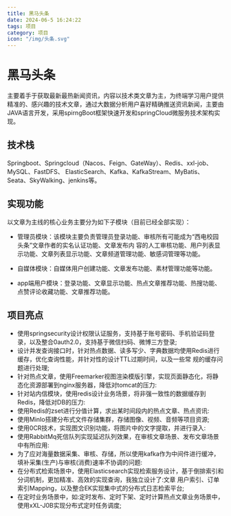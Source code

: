 ```yaml
---
title: 黑马头条
date: 2024-06-5 16:24:22
tags: 项目
category: 项目
icon: "/img/头条.svg"
---
```


<!--more--->

# 黑马头条

主要着手于获取最新最热新闻资讯，内容以技术类文章为主，为终端学习用户提供精准的、感兴趣的技术文章，通过大数据分析用户喜好精确推送资讯新闻，主要由JAVA语言开发，采用spirngBoot框架快速开发和springCloud微服务技术架构实现。

## 技术栈

Springboot、Springcloud（Nacos、Feign、GateWay）、Redis、xxl-job、MySQL、FastDFS、 ElasticSearch、Kafka、KafkaStream、MyBatis、Seata、SkyWalking、jenkins等。

## 实现功能

以文章为主线的核心业务主要分为如下子模块（目前已经全部实现）： 

- 管理员模块：该模块主要负责管理员登录功能、审核所有可能成为“西电校园头条”文章作者的实名认证功能、文章发布内 容的人工审核功能、用户列表显示功能、文章列表显示功能、文章频道管理功能、敏感词管理等功能。 

- 自媒体模块：自媒体用户创建功能、文章发布功能、素材管理功能等功能。 

- app端用户模块：登录功能、文章显示功能、热点文章推荐功能、热搜功能、点赞评论收藏功能、文章推荐功能。

## 项目亮点

- 使用springsecurity设计权限认证服务，支持基于账号密码、手机验证码登录，以及整合0auth2.0，支持基于微信扫码、微博三方登录;
- 设计并发查询接口时，针对热点数据、读多写少、字典数据均使用Redis进行缓存，优化查询性能，并针对性的设计TTL过期时间，以及一些常
  规的缓存问题进行处理;
- 针对热点文章，使用Freemarker视图渲染模版引擎，实现页面静态化，将静态化资源部署到nginx服务器，降低对tomcat的压力:
- 针对站内信模块，使用redis设计业务场景，将非强一致性的数据缓存到Redis，降低对DB的压力:
- 使用Redis的zset进行分值计算，求出某时间段内的热点文章、热点资讯:
- 使用MinIo搭建分布式文件存储集群，存储图像、视频、音频等项目资源;
- 使用0CR技术，实现图文识别功能，将图片中的文字提取，并进行录入:
- 使用RabbitMq死信队列实现延迟队列效果，在审核文章场景、发布文章场景中有所应用:
- 为了应对海量数据采集、审核、存储，所以使用kafka作为中间件进行缓冲，填补采集(生产)与审核(消费)速率不协调的问题:
- 在分布式检索场景中，使用Elasticsearch实现检索服务设计，基于倒排索引和分词机制，更加精准、高效的实现查询，我独立设计了:文章
  用户索引、订单索引Mapping，以及整合EK实现集中式的分布式日志检索平台;
- 在定时业务场景中，如:定时发布、定时下架、定时计算热点文章业务场景中，使用xXL-J0B实现分布式定时任务调度;

